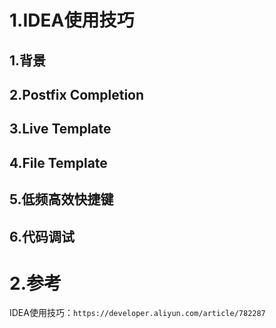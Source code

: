 # 1.IDEA使用技巧
## 1.背景
## 2.Postfix Completion
## 3.Live Template
## 4.File Template
## 5.低频高效快捷键
## 6.代码调试
# 2.参考
IDEA使用技巧：`https://developer.aliyun.com/article/782287`